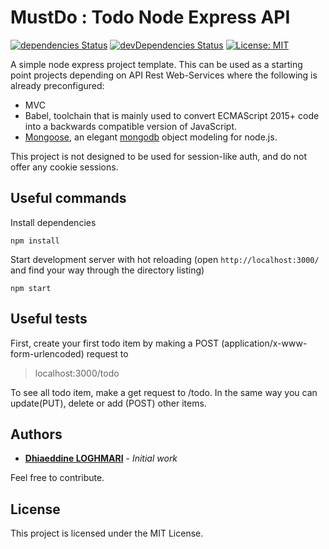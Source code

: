 # MustDo : Todo Node Express API

[![dependencies Status](https://david-dm.org/dialoghmari/mustdo/status.svg)](https://david-dm.org/dialoghmari/mustdo) [![devDependencies Status](https://david-dm.org/dialoghmari/mustdo/dev-status.svg)](https://david-dm.org/dialoghmari/mustdo?type=dev) [![License: MIT](https://img.shields.io/badge/License-MIT-yellow.svg)](https://opensource.org/licenses/MIT)

A simple node express project template. This can be used as a starting point projects depending on API Rest Web-Services where the following is already
preconfigured:
* MVC
* Babel, toolchain that is mainly used to convert ECMAScript 2015+ code into a backwards compatible version of JavaScript.
* [Mongoose](https://www.npmjs.com/package/mongoose), an elegant [mongodb](https://www.mongodb.com/) object modeling for node.js.

This project is not designed to be used for session-like auth, and  do not offer any cookie sessions.

## Useful commands

Install dependencies

    npm install



Start development server with hot reloading (open `http://localhost:3000/` and find your way through the directory listing)

    npm start

## Useful tests
First, create your first todo item by making a POST (application/x-www-form-urlencoded) request to 
> localhost:3000/todo

To see all todo item, make a get request to /todo. In the same way you can update(PUT), delete or add (POST) other items.

## Authors

* **[Dhiaeddine LOGHMARI](http://dialoghmari.com/)** - *Initial work* 

Feel free to contribute.

## License

This project is licensed under the MIT License.

